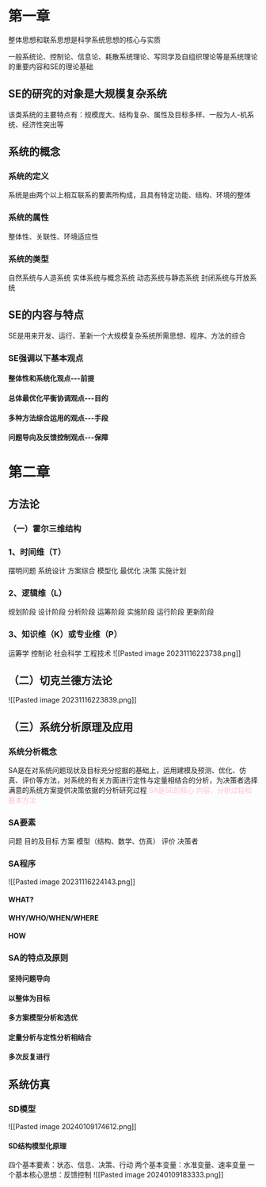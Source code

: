 # 第一章
整体思想和联系思想是科学系统思想的核心与实质

一般系统论、控制论、信息论、耗散系统理论、写同学及自组织理论等是系统理论的重要内容和SE的理论基础

## SE的研究的对象是大规模复杂系统
该类系统的主要特点有：规模庞大、结构复杂、属性及目标多样、一般为人-机系统、经济性突出等

## 系统的概念
### 系统的定义
系统是由两个以上相互联系的要素所构成，且具有特定功能、结构、环境的整体
### 系统的属性
整体性、关联性、环境适应性
### 系统的类型
自然系统与人造系统
实体系统与概念系统
动态系统与静态系统
封闭系统与开放系统

## SE的内容与特点
SE是用来开发、运行、革新一个大规模复杂系统所需思想、程序、方法的综合
### SE强调以下基本观点
#### 整体性和系统化观点---前提
#### 总体最优化平衡协调观点---目的
#### 多种方法综合运用的观点---手段
#### 问题导向及反馈控制观点---保障

# 第二章
## 方法论
### （一）霍尔三维结构
### 1、时间维（T）
摆明问题
系统设计
方案综合
模型化
最优化
决策
实施计划
### 2、逻辑维（L）
规划阶段
设计阶段
分析阶段
运筹阶段
实施阶段
运行阶段
更新阶段
### 3、知识维（K）或专业维（P）
运筹学
控制论
社会科学
工程技术
![[Pasted image 20231116223738.png]]
## （二）切克兰德方法论
![[Pasted image 20231116223839.png]]
## （三）系统分析原理及应用
### 系统分析概念
SA是在对系统问题现状及目标充分挖掘的基础上，运用建模及预测、优化、仿真、评价等方法，对系统的有关方面进行定性与定量相结合的分析，为决策者选择满意的系统方案提供决策依据的分析研究过程
<font color="pink">SA是SE的核心 内容、分析过程和基本方法</font>
### SA要素
问题
目的及目标
方案
模型（结构、数学、仿真）
评价
决策者
### SA程序
![[Pasted image 20231116224143.png]]
#### WHAT?
#### WHY/WHO/WHEN/WHERE
#### HOW

### SA的特点及原则
#### 坚持问题导向
#### 以整体为目标
#### 多方案模型分析和选优
#### 定量分析与定性分析相结合
#### 多次反复进行

## 系统仿真
### SD模型
![[Pasted image 20240109174612.png]]
#### SD结构模型化原理
四个基本要素：状态、信息、决策、行动
两个基本变量：水准变量、速率变量
一个基本核心思想：反馈控制
![[Pasted image 20240109183333.png]]
